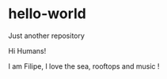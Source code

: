 # hello-world
Just another repository

Hi Humans!

I am Filipe, I love the sea, rooftops and music !
